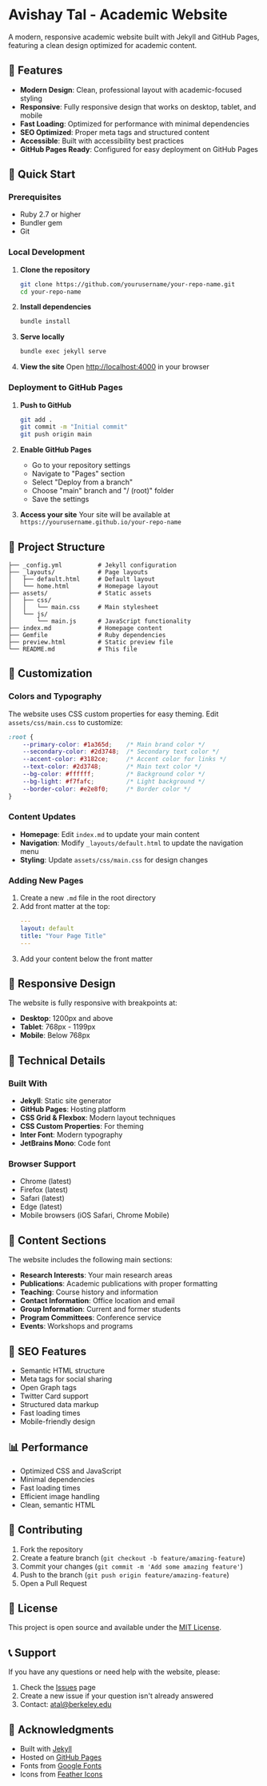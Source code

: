# Avishay Tal - Academic Website

A modern, responsive academic website built with Jekyll and GitHub Pages, featuring a clean design optimized for academic content.

## 🌟 Features

- **Modern Design**: Clean, professional layout with academic-focused styling
- **Responsive**: Fully responsive design that works on desktop, tablet, and mobile
- **Fast Loading**: Optimized for performance with minimal dependencies
- **SEO Optimized**: Proper meta tags and structured content
- **Accessible**: Built with accessibility best practices
- **GitHub Pages Ready**: Configured for easy deployment on GitHub Pages

## 🚀 Quick Start

### Prerequisites

- Ruby 2.7 or higher
- Bundler gem
- Git

### Local Development

1. **Clone the repository**
   ```bash
   git clone https://github.com/yourusername/your-repo-name.git
   cd your-repo-name
   ```

2. **Install dependencies**
   ```bash
   bundle install
   ```

3. **Serve locally**
   ```bash
   bundle exec jekyll serve
   ```

4. **View the site**
   Open [http://localhost:4000](http://localhost:4000) in your browser

### Deployment to GitHub Pages

1. **Push to GitHub**
   ```bash
   git add .
   git commit -m "Initial commit"
   git push origin main
   ```

2. **Enable GitHub Pages**
   - Go to your repository settings
   - Navigate to "Pages" section
   - Select "Deploy from a branch"
   - Choose "main" branch and "/ (root)" folder
   - Save the settings

3. **Access your site**
   Your site will be available at `https://yourusername.github.io/your-repo-name`

## 📁 Project Structure

```
├── _config.yml          # Jekyll configuration
├── _layouts/            # Page layouts
│   ├── default.html     # Default layout
│   └── home.html        # Homepage layout
├── assets/              # Static assets
│   ├── css/
│   │   └── main.css     # Main stylesheet
│   └── js/
│       └── main.js      # JavaScript functionality
├── index.md             # Homepage content
├── Gemfile              # Ruby dependencies
├── preview.html         # Static preview file
└── README.md            # This file
```

## 🎨 Customization

### Colors and Typography

The website uses CSS custom properties for easy theming. Edit `assets/css/main.css` to customize:

```css
:root {
    --primary-color: #1a365d;    /* Main brand color */
    --secondary-color: #2d3748;  /* Secondary text color */
    --accent-color: #3182ce;     /* Accent color for links */
    --text-color: #2d3748;       /* Main text color */
    --bg-color: #ffffff;         /* Background color */
    --bg-light: #f7fafc;         /* Light background */
    --border-color: #e2e8f0;     /* Border color */
}
```

### Content Updates

- **Homepage**: Edit `index.md` to update your main content
- **Navigation**: Modify `_layouts/default.html` to update the navigation menu
- **Styling**: Update `assets/css/main.css` for design changes

### Adding New Pages

1. Create a new `.md` file in the root directory
2. Add front matter at the top:
   ```yaml
   ---
   layout: default
   title: "Your Page Title"
   ---
   ```
3. Add your content below the front matter

## 📱 Responsive Design

The website is fully responsive with breakpoints at:
- **Desktop**: 1200px and above
- **Tablet**: 768px - 1199px
- **Mobile**: Below 768px

## 🔧 Technical Details

### Built With

- **Jekyll**: Static site generator
- **GitHub Pages**: Hosting platform
- **CSS Grid & Flexbox**: Modern layout techniques
- **CSS Custom Properties**: For theming
- **Inter Font**: Modern typography
- **JetBrains Mono**: Code font

### Browser Support

- Chrome (latest)
- Firefox (latest)
- Safari (latest)
- Edge (latest)
- Mobile browsers (iOS Safari, Chrome Mobile)

## 📄 Content Sections

The website includes the following main sections:

- **Research Interests**: Your main research areas
- **Publications**: Academic publications with proper formatting
- **Teaching**: Course history and information
- **Contact Information**: Office location and email
- **Group Information**: Current and former students
- **Program Committees**: Conference service
- **Events**: Workshops and programs

## 🎯 SEO Features

- Semantic HTML structure
- Meta tags for social sharing
- Open Graph tags
- Twitter Card support
- Structured data markup
- Fast loading times
- Mobile-friendly design

## 📊 Performance

- Optimized CSS and JavaScript
- Minimal dependencies
- Fast loading times
- Efficient image handling
- Clean, semantic HTML

## 🤝 Contributing

1. Fork the repository
2. Create a feature branch (`git checkout -b feature/amazing-feature`)
3. Commit your changes (`git commit -m 'Add some amazing feature'`)
4. Push to the branch (`git push origin feature/amazing-feature`)
5. Open a Pull Request

## 📝 License

This project is open source and available under the [MIT License](LICENSE).

## 📞 Support

If you have any questions or need help with the website, please:

1. Check the [Issues](https://github.com/yourusername/your-repo-name/issues) page
2. Create a new issue if your question isn't already answered
3. Contact: atal@berkeley.edu

## 🙏 Acknowledgments

- Built with [Jekyll](https://jekyllrb.com/)
- Hosted on [GitHub Pages](https://pages.github.com/)
- Fonts from [Google Fonts](https://fonts.google.com/)
- Icons from [Feather Icons](https://feathericons.com/)
